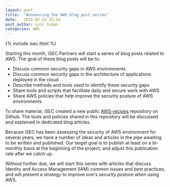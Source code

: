 ```yaml
---
layout: post
title:  "Announcing the AWS blog post series"
date:   2015-02-22 22:24
post_author: Loïc Simon
categories: AWS
---
```


{% include isec.html %}

Starting this month, iSEC Partners will start a series of blog posts related to
AWS. The goal of these blog posts will be to:

* Discuss common security gaps in AWS environments
* Discuss common security gaps in the architecture of applications deployed in
  the cloud
* Describe methods and tools used to identify these security gaps
* Share tools and scripts that facilitate daily and secure work with AWS
* Share AWS policies that help improve the security posture of AWS environments

To share material, iSEC created a new public
[AWS-recipes](https://github.com/iSECPartners/AWS-recipes) repository on
Github. The tools and policies shared in this repository will be discussed and
explained in dedicated blog articles.

Because iSEC has been assessing the security of AWS environment for several
years, we have a number of ideas and articles in the pipe awaiting to be
written and published. Our target goal is to publish at least on a bi-monthly
basis at the beginning of the project, and adjust this publication rate after
we catch up.

Without further due, we will start this series with articles that discuss
Identity and Access Management (IAM) common issues and best practices, and will
present a strategy to improve one's security posture when using AWS.
